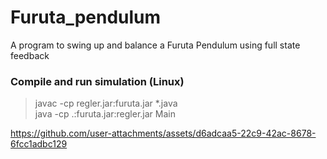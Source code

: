 # Furuta_pendulum
A program to swing up and balance a Furuta Pendulum using full state feedback

### Compile and run simulation (Linux)
> javac -cp regler.jar:furuta.jar *.java\
> java -cp .:furuta.jar:regler.jar Main



https://github.com/user-attachments/assets/d6adcaa5-22c9-42ac-8678-6fcc1adbc129

